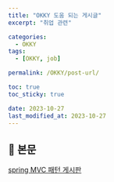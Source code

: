 ```yaml
---
title: "OKKY 도움 되는 게시글"
excerpt: "취업 관련"

categories:
  - OKKY
tags:
  - [OKKY, job]

permalink: /OKKY/post-url/

toc: true
toc_sticky: true

date: 2023-10-27
last_modified_at: 2023-10-27
---
```


## 🦥 본문

[spring MVC 패턴 게시판]([링크](https://okky.kr/articles/1471332)https://okky.kr/articles/1471332)
